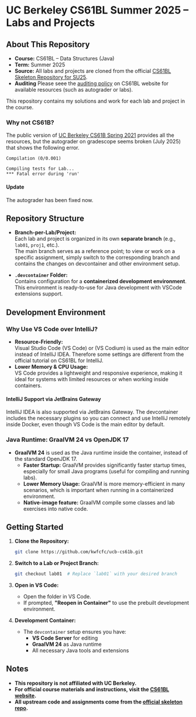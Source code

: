 # UC Berkeley CS61BL Summer 2025 – Labs and Projects


## About This Repository

- **Course:** CS61BL – Data Structures (Java)
- **Term:** Summer 2025
- **Source:** All labs and projects are cloned from the official [CS61BL Skeleton Repository for SU25](https://github.com/cs61bl/skeleton-su25.git).
- **Auditing** Please seee the [auditing policy](https://cs61bl.org/su25/policies/#auditing-61bl) on CS61BL website for available resources (such as autograder or labs).

This repository contains my solutions and work for each lab and project in the course.

### Why not CS61B?

The public version of [UC Berkeley CS61B Spring 2021](https://sp21.datastructur.es/) provides all the resources, but the autograder on gradescope seems broken (July 2025) that shows the following error.

```
Compilation (0/0.001)

Compiling tests for Lab... 
*** Fatal error during 'run'
```

#### Update

The autograder has been fixed now. 

## Repository Structure

- **Branch-per-Lab/Project:**  
  Each lab and project is organized in its own **separate branch** (e.g., `lab01`, `proj1`, etc.).  
  The main branch serves as a reference point; to view or work on a specific assignment, simply switch to the corresponding branch and contains the changes on devcontainer and other environment setup.

- **`.devcontainer` Folder:**  
  Contains configuration for a **containerized development environment**.  
  This environment is ready-to-use for Java development with VSCode extensions support.

## Development Environment

### Why Use VS Code over IntelliJ?

- **Resource-Friendly:**  
  Visual Studio Code (VS Code) or (VS Codium) is used as the main editor instead of IntelliJ IDEA. Therefore some settings are different from the official tutorial on CS61BL for IntelliJ.
- **Lower Memory & CPU Usage:**  
  VS Code provides a lightweight and responsive experience, making it ideal for systems with limited resources or when working inside containers.

#### IntelliJ Support via JetBrains Gateway
IntelliJ IDEA is also supported via JetBrains Gateway. The devcontainer includes the necessary plugins so you can connect and use IntelliJ remotely inside Docker, even though VS Code is the main editor by default.
### Java Runtime: GraalVM 24 vs OpenJDK 17

- **GraalVM 24** is used as the Java runtime inside the container, instead of the standard OpenJDK 17.
    - **Faster Startup:** GraalVM provides significantly faster startup times, especially for small Java programs (useful for compiling and running labs).
    - **Lower Memory Usage:** GraalVM is more memory-efficient in many scenarios, which is important when running in a containerized environment.
    - **Native-image feature:** GraalVM compile some classes and lab exercises into native code.

## Getting Started

1. **Clone the Repository:**
    ```bash
    git clone https://github.com/kwfcfc/ucb-cs61b.git
    ```
2. **Switch to a Lab or Project Branch:**
    ```bash
    git checkout lab01  # Replace `lab01` with your desired branch
    ```
3. **Open in VS Code:**
    - Open the folder in VS Code.
    - If prompted, **"Reopen in Container"** to use the prebuilt development environment.

4. **Development Container:**
    - The `devcontainer` setup ensures you have:
        - **VS Code Server** for editing
        - **GraalVM 24** as Java runtime
        - All necessary Java tools and extensions

## Notes

- **This repository is not affiliated with UC Berkeley.**
- **For official course materials and instructions, visit the [CS61BL website](https://cs61bl.org/).**
- **All upstream code and assignments come from the [official skeleton repo](https://github.com/cs61bl/skeleton-su25.git).**
